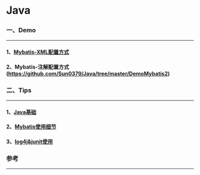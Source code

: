 # Java



###  一、Demo<br>
----------------------

####    1、[Mybatis-XML配置方式](https://github.com/Sun0379/Java/tree/master/mydemo2)<br>

####    2、Mybatis-注解配置方式(https://github.com/Sun0379/Java/tree/master/DemoMybatis2)<br>

###  二、Tips<br>
----------------------

####    1、[Java基础](https://github.com/Sun0379/Java/blob/master/Java%E7%BB%86%E8%8A%82)<br>
####    2、[Mybatis使用细节](https://github.com/Sun0379/Java/blob/master/Mybatis%E4%BD%BF%E7%94%A8%E7%BB%86%E8%8A%82)<br>
####    3、[log4j&junit使用](https://github.com/Sun0379/Java/blob/master/log4j%26junit%E4%BD%BF%E7%94%A8)


### 参考
-----------
##### 
